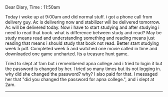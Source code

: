 Dear Diary,
Time : 11:50am

Today i woke up at 9:00am and did normal stuff. i got a phone call from delivery guy. Ac is delivering now and stabilizer will be delivered tomorrow. Ac will be delivered today. Now i have to start studying and after studying i need to read that book. what is difference between study and read? May be study means read and understanding something and reading means just reading that means i should study that book not read. Better start studying week 5 pdf.
Completed week 5 and watched one movie called in time and downloaded one game uncharted. Its a treasure hunt game.

Tried to slept at 1am but i remembered apna college and i tried to login it but the password is changed by her. I tried so many times but its not logging in. why did she changed the password? why? I also paid for that. I messaged her that "did you changed the password for apna college.", and i slept at 2am.

---

